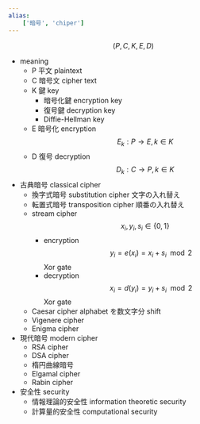 ```yaml
---
alias:
    ['暗号', 'chiper']
---
```

$$ (P, C, K, E, D) $$
- meaning
    - P 平文 plaintext
    - C 暗号文 cipher text
    - K 鍵 key
        - 暗号化鍵 encryption key
        - 復号鍵 decryption key
        - Diffie-Hellman key
    - E 暗号化 encryption
        $$ E_k : P \to E, k \in K $$
    - D 復号 decryption
        $$ D_k : C \to P, k \in K $$
- 古典暗号 classical cipher
    - 換字式暗号 substitution cipher
        文字の入れ替え
    - 転置式暗号 transposition cipher
        順番の入れ替え
    - stream cipher
        $$ x_i, y_i, s_i \in \{0, 1\} $$
        - encryption
            $$ y_i = e(x_i) = x_i + s_i \mod 2
            $$
            Xor gate
        - decryption
            $$ x_i = d(y_i) = y_i + s_i \mod 2
            $$
            Xor gate
    - Caesar cipher
        alphabet を数文字分 shift
    - Vigenere cipher
    - Enigma cipher
- 現代暗号 modern cipher
    - RSA cipher
    - DSA cipher
    - 楕円曲線暗号
    - Elgamal cipher
    - Rabin cipher
- 安全性 security
    - 情報理論的安全性 information theoretic security
    - 計算量的安全性 computational security